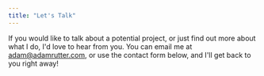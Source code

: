 ```yaml
---
title: "Let's Talk"
---
```


If you would like to talk about a potential project, or just find out more about what I do, I'd love to hear from you. You can email me at [adam@adamrutter.com](mailto:adam+site.contact@adamrutter.com), or use the contact form below, and I'll get back to you right away!
